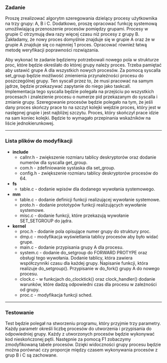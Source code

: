 ### Zadanie

Proszę zrealizować algorytm szeregowania dzielący procesy użytkownika na trzy grupy: A, B i C. Dodatkowo, proszę opracować funkcję systemową umożliwiającą przenoszenie procesów pomiędzy grupami. Procesy w grupie C otrzymują dwa razy więcej czasu niż procesy z grupy B. Zakładamy, że nowy proces domyślnie znajduje się w grupie A oraz że w grupie A znajduje się co najmniej 1 proces. Opracować również łatwą metodę weryfikacji poprawności rozwiązania.

Aby wykonać te zadanie będziemy potrzebowali nowego pola w strukturze proc, które będzie określało do której grupy należy proces. Trzeba pamiętać aby ustawić grupe A dla wszystkich nowych procesów. Za pomocą syscalla set_group będzie możliwość zmienienia przynależności procesu do poszczególnej grupy. Ten syscall przez to, że musi pracować na samym jądrze, będzie przekazywać zapytanie do niego jako taskcall. Implementacja tego syscalla będzie polegała na przejściu po wszystkich procesach i znalezienie procesu o numerze pid przekazanym do syscalla i zmianie grupy. Szeregowanie procesów będzie polegało na tym, że jeśli dany proces skończy prace to na szczyt kolejki wejdzie proces, który jest w następnej grupie i jest najbliżej szczytu. Proces, który skończył prace idzie na sam koniec kolejki. Będzie to wymagało przepinania wskaźników na liście jednokierunkowej.

---------------------------
### Lista plików do modyfikacji
- **include**
    - callnr.h - zwiększenie rozmiaru tablicy deskryptorów oraz dodanie numerów dla syscalla get_group.
    - com.h - zdefiniowanie systaska dla set_group.
    - config.h - zwiększenie rozmiaru tablicy deskryptorów procesów do 64.
- **fs**
    - table.c - dodanie wpisów dla dodanego wywołania systemowego.
- **mm**
    - table.c - dodanie definicji funkcji realizującej wywołanie systemowe.
    - proto.h - dodanie prototypów funkcji realizujących wywołanie systemowe.
    - misc.c - dodanie funkcji, które przekazują wywołanie SET_SETGROUP do jądra.
- **kernel**
    - proc.h - dodanie pola opisujące numer grupy do struktury proc.
    - dmp.c - modyfikacja wyświetlania tablicy procesów aby było widać grupe.
    - main.c - dodanie przypisania grupy A dla procesu.
    - system.c - dodanie do_setgroup do FORWARD PROTYPE oraz obsługi tego wywołania. Dodanie tablicy, która zawiera współczynniki czasu dla każdej grupy. Napisanie funkcji, która realizuje do_setgroup(). Przypisanie w do_fork() grupy A do nowego procesu.
    - clock.c - w funkcjach do_clocktick() oraz clock_handler() dodanie warunków, które dadzą odpowiedni czas dla procesu w zależności od grupy.
    - proc.c - modyfikacja funkcji sched.
------------------------------
### Testowanie
Test będzie polegał na stworzeniu programu, który przyjmie trzy parametry. Każdy parametr określi liczbę procesów do utworzenia i przypisania do odpowiedniej grupy. Każdy z utworzonych procesów będzie wykonywać kod nieskończonej pętli. Następnie za pomocą F1 zobaczymy zmodyfikowaną tabele procesów. Dzięki widoczności grupy procesu będzie można porównać czy proporcje między czasem wykonywania procesów z grup B i C są zachowane.


